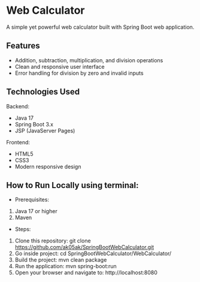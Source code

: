 # Web Calculator

A simple yet powerful web calculator built with Spring Boot web application.

## Features
- Addition, subtraction, multiplication, and division operations
- Clean and responsive user interface
- Error handling for division by zero and invalid inputs

## Technologies Used
Backend:
- Java 17
- Spring Boot 3.x
- JSP (JavaServer Pages)

Frontend:
- HTML5
- CSS3
- Modern responsive design

## How to Run Locally using terminal:
- Prerequisites:
1. Java 17 or higher
2. Maven

- Steps:
1. Clone this repository: git clone https://github.com/ak05ak/SpringBootWebCalculator.git
2. Go inside project: cd SpringBootWebCalculator/WebCalculator/
3. Build the project: mvn clean package
4. Run the application: mvn spring-boot:run
5. Open your browser and navigate to: http://localhost:8080
